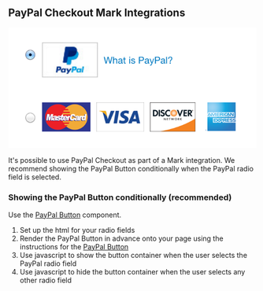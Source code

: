 ## PayPal Checkout Mark Integrations

![PayPal Mark](./mark.png)

It's possible to use PayPal Checkout as part of a Mark integration.
We recommend showing the PayPal Button conditionally when the PayPal radio field is selected.

### Showing the PayPal Button conditionally (recommended)

Use the [PayPal Button](./button.md) component.

1. Set up the html for your radio fields
2. Render the PayPal Button in advance onto your page using the instructions for the [PayPal Button](./button.md)
3. Use javascript to show the button container when the user selects the PayPal radio field
4. Use javascript to hide the button container when the user selects any other radio field
